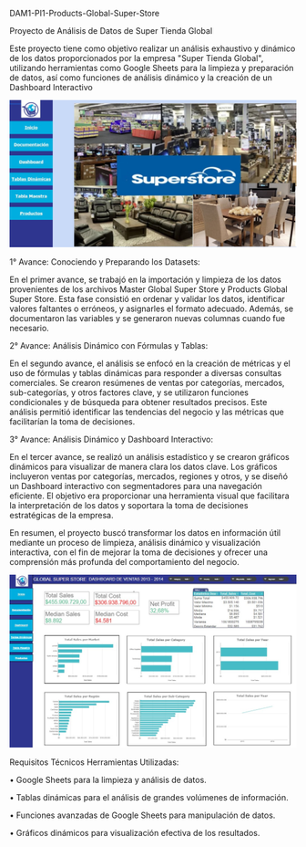 DAM1-PI1-Products-Global-Super-Store

Proyecto de Análisis de Datos de Super Tienda Global

Este proyecto tiene como objetivo realizar un análisis exhaustivo y dinámico de los datos proporcionados por la empresa "Super Tienda Global", utilizando herramientas como Google Sheets para la limpieza y preparación de datos, así como funciones de análisis dinámico y la creación de un Dashboard Interactivo

<div align="center">
  <img src="Imagenes/Portada.jpg" alt="Portada" style="max-width: 100%; height: auto;">
</div>

1° Avance: Conociendo y Preparando los Datasets:

En el primer avance, se trabajó en la importación y limpieza de los datos provenientes de los archivos Master Global Super Store y Products Global Super Store. Esta fase consistió en ordenar y validar los datos, identificar valores faltantes o erróneos, y asignarles el formato adecuado. Además, se documentaron las variables y se generaron nuevas columnas cuando fue necesario.

2° Avance: Análisis Dinámico con Fórmulas y Tablas:

En el segundo avance, el análisis se enfocó en la creación de métricas y el uso de fórmulas y tablas dinámicas para responder a diversas consultas comerciales. Se crearon resúmenes de ventas por categorías, mercados, sub-categorías, y otros factores clave, y se utilizaron funciones condicionales y de búsqueda para obtener resultados precisos. Este análisis permitió identificar las tendencias del negocio y las métricas que facilitarían la toma de decisiones.

3° Avance: Análisis Dinámico y Dashboard Interactivo:

En el tercer avance, se realizó un análisis estadístico y se crearon gráficos dinámicos para visualizar de manera clara los datos clave. Los gráficos incluyeron ventas por categorías, mercados, regiones y otros, y se diseñó un Dashboard interactivo con segmentadores para una navegación eficiente. El objetivo era proporcionar una herramienta visual que facilitara la interpretación de los datos y soportara la toma de decisiones estratégicas de la empresa.

En resumen, el proyecto buscó transformar los datos en información útil mediante un proceso de limpieza, análisis dinámico y visualización interactiva, con el fin de mejorar la toma de decisiones y ofrecer una comprensión más profunda del comportamiento del negocio.

<div align="center">
  <img src="Imagenes/Hoja1.jpg" alt="Portada" style="max-width: 100%; height: auto;">
</div>


Requisitos Técnicos
Herramientas Utilizadas:

• Google Sheets para la limpieza y análisis de datos.

• Tablas dinámicas para el análisis de grandes volúmenes de información.

• Funciones avanzadas de Google Sheets para manipulación de datos.

• Gráficos dinámicos para visualización efectiva de los resultados.
